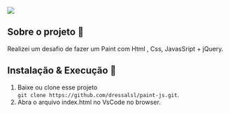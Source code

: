 <img src="https://raw.githubusercontent.com/dressalsl/paint-js/master/img/print.png" align="center"></img>

## Sobre o projeto 🚀

Realizei um desafio de fazer um Paint com Html , Css, JavasSript + jQuery.

## Instalação & Execução 🚀

1. Baixe ou clone esse projeto <br> `git clone https://github.com/dressalsl/paint-js.git`.
2. Abra o arquivo index.html no VsCode no browser.
